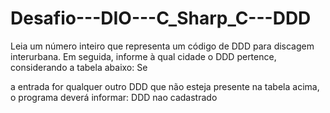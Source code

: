 # Desafio---DIO---C_Sharp_C---DDD
Leia um número inteiro que representa um código de DDD para discagem interurbana. Em seguida, informe à qual cidade o DDD pertence, considerando a tabela abaixo:      Se 

a entrada for qualquer outro DDD que não esteja presente na tabela acima, o programa deverá informar: DDD nao cadastrado
